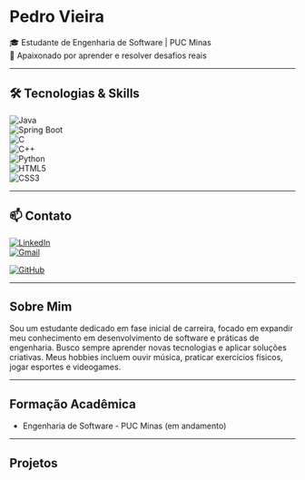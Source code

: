 # Pedro Vieira

🎓 Estudante de Engenharia de Software | PUC Minas  
🚀 Apaixonado por aprender e resolver desafios reais  

---

## 🛠 Tecnologias & Skills

![Java](https://img.shields.io/badge/Java-ED8B00?style=for-the-badge&logo=java&logoColor=white)  
![Spring Boot](https://img.shields.io/badge/SpringBoot-6DB33F?style=for-the-badge&logo=springboot&logoColor=white)  
![C](https://img.shields.io/badge/C-00599C?style=for-the-badge&logo=c&logoColor=white)  
![C++](https://img.shields.io/badge/C++-00599C?style=for-the-badge&logo=c%2B%2B&logoColor=white)  
![Python](https://img.shields.io/badge/Python-3776AB?style=for-the-badge&logo=python&logoColor=white)  
![HTML5](https://img.shields.io/badge/HTML5-E34F26?style=for-the-badge&logo=html5&logoColor=white)  
![CSS3](https://img.shields.io/badge/CSS3-1572B6?style=for-the-badge&logo=css3&logoColor=white)

---

## 📫 Contato

[![LinkedIn](https://img.shields.io/badge/-LinkedIn-0A66C2?style=for-the-badge&logo=linkedin&logoColor=white)](https://www.linkedin.com/in/pdro-vieira/)  
[![Gmail](https://img.shields.io/badge/-Gmail-D14836?style=for-the-badge&logo=gmail&logoColor=white)](https://mail.google.com/mail/?view=cm&fs=1&to=pedrohsantos355@gmail.com)  

[![GitHub](https://img.shields.io/badge/-GitHub-181717?style=for-the-badge&logo=github&logoColor=white)](https://github.com/PdroVieiraa)

---

## Sobre Mim

Sou um estudante dedicado em fase inicial de carreira, focado em expandir meu conhecimento em desenvolvimento de software e práticas de engenharia. Busco sempre aprender novas tecnologias e aplicar soluções criativas. Meus hobbies incluem ouvir música, praticar exercícios físicos, jogar esportes e videogames.

---

## Formação Acadêmica

- Engenharia de Software - PUC Minas (em andamento)

---

## Projetos

